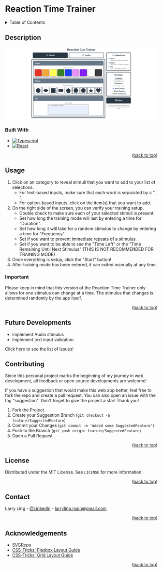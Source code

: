 <a id="readme-top"></a>

# Reaction Time Trainer

<!-- TABLE OF CONTENTS -->
<details>
    <summary>Table of Contents</summary>
    <ol>
        <li>
            <a href="#description">Description</a>
            <ul>
                <li><a href="#built-with">Built With</a></li>
            </ul>
        </li>
        <li>
            <a href="#usage">Usage</a>
        </li>
        <li><a href="#contributing">Contributing</a></li>
        <li><a href="#license">License</a></li>
        <li><a href="#contact">Contact</a></li>
        <li><a href="#acknowledgments">Acknowledgments</a></li>
    </ol>
</details>

## Description
<a href="https://github.com/LarryLing/Reaction-Time-Trainer">
    <img src="/public/demo.png" alt="Demo">
</a>

### Built With
* [![Typescript][Typescript]][Typescript-url]
* [![React][React.js]][React-url]

<p align="right">(<a href="#readme-top">back to top</a>)</p>

## Usage
1. Click on an category to reveal stimuli that you want to add to your list of selections.
    * For text-based inputs, make sure that each word is separated by a ", ".
    * For option-based inputs, click on the item(s) that you want to add.
2. On the right side of the screen, you can verify your training setup.
    * Double check to make sure each of your selected stimuli is present.
    * Set how long the training mode will last by entering a time for "Duration".
    * Set how long it will take for a random stimulus to change by entering a time for "Frequency".
    * Set if you want to prevent immediate repeats of a stimulus.
    * Set if you want to be able to see the "Time Left" or the "Time Remaining Until Next Stimulus" (THIS IS NOT RECOMMENDED FOR TRAINING MODE)
3. Once everything is setup, click the "Start" button!
4. After training mode has been entered, it can exited manually at any time.

### Important
Please keep in mind that this version of the Reaction Time Trainer only allows for one stimulus can change at a time. 
The stimulus that changes is determined randomly by the app itself.

<p align="right">(<a href="#readme-top">back to top</a>)</p>

## Future Developments
- Implement Audio stimulus
- Implement text input validation

Click [here][Issues-url] to see the list of Issues!

## Contributing
Since this personal project marks the beginning of my journey in web development, all feedback or open source developments are welcome!

If you have a suggestion that would make this web app better, feel free to fork the repo and create a pull request. You can also open an issue with the tag "suggestion". Don't forget to give the project a star! Thank you!

1. Fork the Project
2. Create your Suggestion Branch (`git checkout -b feature/SuggestedFeature`)
3. Commit your Changes (`git commit -m 'Added some SuggestedFeature'`)
4. Push to the Branch (`git push origin feature/SuggestedFeature`)
5. Open a Pull Request

<p align="right">(<a href="#readme-top">back to top</a>)</p>

## License
Distributed under the MIT License. See `LICENSE` for more information.

<p align="right">(<a href="#readme-top">back to top</a>)</p>

## Contact
Larry Ling - [@LinkedIn](https://www.linkedin.com/in/larry-ling-student/) - larryling.main@gmail.com

<p align="right">(<a href="#readme-top">back to top</a>)</p>

## Acknowledgements
* [SVGRepo](https://www.svgrepo.com/)
* [CSS-Tricks' Flexbox Layout Guide](https://css-tricks.com/snippets/css/a-guide-to-flexbox/)
* [CSS-Tricks' Grid Layout Guide](https://css-tricks.com/snippets/css/complete-guide-grid/)

<p align="right">(<a href="#readme-top">back to top</a>)</p>

<!-- MARKDOWN LINKS & IMAGES -->
[Typescript]: https://img.shields.io/badge/Typescript-20232A?style=for-the-badge&logo=typescript&logoColor=3178c6
[Typescript-url]: https://www.typescriptlang.org/
[React.js]: https://img.shields.io/badge/React-20232A?style=for-the-badge&logo=react&logoColor=61DAFB
[React-url]: https://reactjs.org/
[Issues-url]: https://github.com/LarryLing/Reaction-Time-Trainer/issues